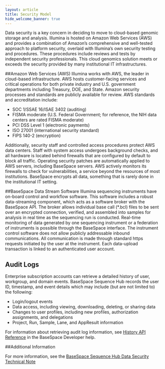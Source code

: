 ```yaml
---
layout: article
title: Security Model
hide_welcome_banner: true
---
```


Data security is a key concern in deciding to move to cloud-based genomic storage and analysis. Illumina  is hosted on Amazon Web Services (AWS) and provides a combination of Amazon’s comprehensive and well-tested approach to platform security, overlaid with Illumina’s own security testing and procedures. These procedures include reviews and tests by independent security professionals. This cloud genomics solution meets or exceeds the security provided by many institutional IT infrastructures.

##Amazon Web Services (AWS)
Illumina works with AWS, the leader in cloud-based infrastructure. AWS hosts customer-facing services and critical operations for both private industry and U.S. government departments including Treasury, DOE, and State. Amazon security processes and standards are publicly available for review. AWS standards and accreditation include:

- SOC 1/SSAE 16/ISAE 3402 (auditing)
- FISMA moderate (U.S. Federal Government; for reference, the NIH data centers are rated FISMA moderate)
- PCI DSS Level 1 (electronic payments)
- ISO 27001 (international security standard)
- FIPS 140-2 (encryption)

Additionally, security staff and controlled access procedures protect AWS data centers. Staff with system access undergoes background checks, and all hardware is located behind firewalls that are configured by default to block all traffic. Operating security patches are automatically applied to AWS servers, including BaseSpace servers. AWS actively monitors its firewalls to check for vulnerabilities, a service beyond the resources of most institutions. BaseSpace encrypts all data, something that is rarely done in the institutional IT setting.

##BaseSpace Data Stream Software
Illumina sequencing instruments have on-board control and workflow software. This software includes a robust data-streaming component, which acts as a software broker with the BaseSpace API. The broker allows individual base call (*.bcl) files to be sent over an encrypted connection, verified, and assembled into samples for analysis in real time as the sequencing run is conducted. Real-time monitoring of data generated by one sequencing instrument or a federation of instruments is possible through the BaseSpace interface.
The instrument control software does not allow publicly addressable inbound communications. All communication is made through standard https requests initiated by the user at the instrument. Each data-upload transaction is linked to an authenticated user account.

## Audit Logs
Enterprise subscription accounts can retrieve a detailed history of user, workgroup, and domain events. BaseSpace Sequence Hub records the user ID, timestamp, and event details which may include (but are not limited to) the following:
 
- Login/logout events
- Data access, including viewing, downloading, deleting, or sharing data
- Changes to user profiles, including new profiles, authorization assignments, and delegations
- Project, Run, Sample, Lane, and AppResult information


For information about retrieving audit log information, see [History API Reference](https://developer.basespace.illumina.com/docs/content/documentation/rest-api/history-api-reference) in the BaseSpace Developer help. 

##Additional Information

For more information, see the [BaseSpace Sequence Hub Data Security Technical Note](http://www.illumina.com/content/dam/illumina-marketing/documents/products/whitepapers/basespace-sequence-hub-security-and-privacy-white-paper-970-2016-020.pdf)


 
